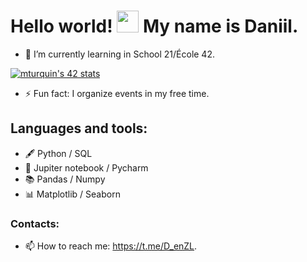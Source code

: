 # Hello world! <img src=https://user-images.githubusercontent.com/1303154/88677602-1635ba80-d120-11ea-84d8-d263ba5fc3c0.gif width="35"> My name is Daniil. 

- 🌱 I’m currently learning in School 21/École 42. 

[![mturquin's 42 stats](https://badge42.vercel.app/api/v2/cl6kuhy4x00060gl5m1kdhe11/stats?cursusId=21&coalitionId=101)](https://github.com/JaeSeoKim/badge42)

- ⚡ Fun fact: I organize events in my free time.

## Languages and tools:
- 🖋 Python / SQL
- 📒 Jupiter notebook / Pycharm
- 📚 Pandas / Numpy
- 📊 Matplotlib / Seaborn

### Contacts:
- 📫 How to reach me: https://t.me/D_enZL.

<!-- 
Here are some ideas to get you started:

- 🔭 I’m currently working on ...
- 🌱 I’m currently learning ...
- 👯 I’m looking to collaborate on ...
- 🤔 I’m looking for help with ...
- 💬 Ask me about ...
- 📫 How to reach me: ...
- 😄 Pronouns: ...
- ⚡ Fun fact: ...

[![mturquin's 42 stats](https://badge42.vercel.app/api/v2/cl1mc7bhg006309kzftm5w40f/stats?cursusId=21&coalitionId=102)](https://github.com/JaeSeoKim/badge42)-->

<!-- 
<img src="https://simpleicons.org/icons/c.svg" width="50px" alt="C" align="left">
<img src="https://simpleicons.org/icons/cplusplus.svg?color=blue" width="55px" alt="C++"></a>
<img src="https://www.python.org/static/community_logos/python-logo.png" width="200px" alt="python"></a> -->
